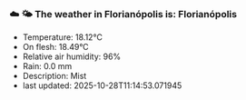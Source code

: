 ### ☁️ 🌤️  The weather in Florianópolis is: Florianópolis

- Temperature: 18.12°C
- On flesh: 18.49°C
- Relative air humidity: 96%
- Rain: 0.0 mm
- Description: Mist
- last updated: 2025-10-28T11:14:53.071945
